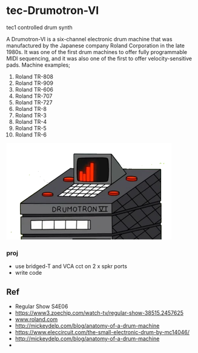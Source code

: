# tec-Drumotron-VI
tec1 controlled drum synth

A Drumotron-VI is a six-channel electronic drum machine that was manufactured by the Japanese company Roland Corporation in the late 1980s. It was one of the first drum machines to offer fully programmable MIDI sequencing, and it was also one of the first to offer velocity-sensitive pads. Machine examples;

1. Roland TR-808
2. Roland TR-909
3. Roland TR-606
4. Roland TR-707
5. Roland TR-727
6. Roland TR-8
7. Roland TR-3
8. Roland TR-4
9. Roland TR-5
10. Roland TR-6


![](https://github.com/SteveJustin1963/tec-Drumotron-VI/blob/main/pics/Tambortron_VI.webp)

### proj
- use bridged-T and VCA cct on 2 x spkr ports
- write code

## Ref
- Regular Show S4E06
- https://www3.zoechip.com/watch-tv/regular-show-38515.2457625
- www.roland.com
- http://mickeydelp.com/blog/anatomy-of-a-drum-machine
- https://www.eleccircuit.com/the-small-electronic-drum-by-mc14046/
- http://mickeydelp.com/blog/anatomy-of-a-drum-machine
- 

